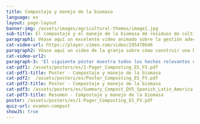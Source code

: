 ```yaml
---
title: Compostaje y manejo de la biomasa
language: es
layout: page-layout
banner-img: /assets/images/agricultural-themes/image1.jpg
sub-title: El compostaje y el manejo de la biomasa de residuos de cultivos y/o estiércol son fundamentales para la capacidad de retención de nutrientes y agua y para una vida saludable en el suelo.
paragraph1: Véase aquí un excelente video animado sobre la gestión adecuada de la biomasa y el compostaje y aprende sobre los beneficios y sobre cómo hacerlo.
cat-video-url: https://player.vimeo.com/video/295478646
paragraph2: Véase aquí un video de la granja sobre cómo construir una buena pila de compost y cómo utilizar la biomasa disponible en una granja.
cat-video-url2: 
paragraph-3: 'El siguiente póster muestra todos los hechos relevantes en detalle. Véase aquí:'
cat-pdf1: /assets/posters/es/1-Pager_Composting_ES_FV.pdf
cat-pdf1-title: Poster - Compostaje y manejo de la biomasa
cat-pdf2:  /assets/posters/es/Poster_Composting_ES_FV.pdf
cat-pdf2-title: Poster - Compostaje y manejo de la biomasa
cat-pdf3: /assets/posters/es/Summary_Compost_DV5_Spanish_Latin_America.pdf
cat-pdf3-title: Resumen - Compostaje y manejo de la biomasa
poster: /assets/posters/es/1-Pager_Composting_ES_FV.pdf
quiz-url: examen-compost
showJS: true
---
```


